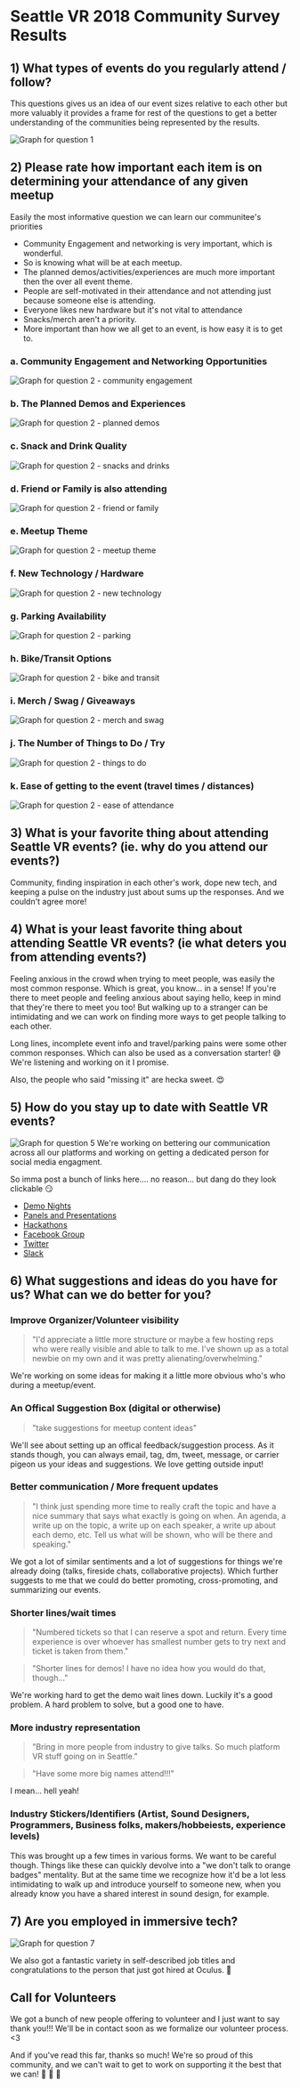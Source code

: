 # Seattle VR 2018 Community Survey Results

## 1) What types of events do you regularly attend / follow?

This questions gives us an idea of our event sizes relative to each other but more valuably it provides a frame for rest of the questions to get a better understanding of the communities being represented by the results.

![Graph for question 1](graphs/1-events.png)

## 2) Please rate how important each item is on determining your attendance of any given meetup

Easily the most informative question we can learn our communitee's priorities
- Community Engagement and networking is very important, which is wonderful.
- So is knowing what will be at each meetup.
- The planned demos/activities/experiences are much more important then the over all event theme.
- People are self-motivated in their attendance and not attending just because someone else is attending.
- Everyone likes new hardware but it's not vital to attendance
- Snacks/merch aren't a priority.
- More important than how we all get to an event, is how easy it is to get to.

### a. Community Engagement and Networking Opportunities
![Graph for question 2 - community engagement](graphs/2-community-engagement.png)

### b. The Planned Demos and Experiences
![Graph for question 2 - planned demos](graphs/2-planned-demos.png)

### c. Snack and Drink Quality
![Graph for question 2 - snacks and drinks](graphs/2-snacks-and-drinks.png)

### d. Friend or Family is also attending
![Graph for question 2 - friend or family](graphs/2-friend-or-family.png)

### e. Meetup Theme
![Graph for question 2 - meetup theme](graphs/2-meetup-theme.png)

### f. New Technology / Hardware
![Graph for question 2 - new technology](graphs/2-new-technology.png)

### g. Parking Availability
![Graph for question 2 - parking](graphs/2-parking.png)

### h. Bike/Transit Options
![Graph for question 2 - bike and transit](graphs/2-alternative-transit.png)

### i. Merch / Swag / Giveaways
![Graph for question 2 - merch and swag](graphs/2-merch-swag.png)

### j. The Number of Things to Do / Try
![Graph for question 2 - things to do](graphs/2-things-to-do.png)

### k. Ease of getting to the event (travel times / distances)
![Graph for question 2 - ease of attendance](graphs/2-ease-of-attendance.png)

## 3) What is your favorite thing about attending Seattle VR events? (ie. why do you attend our events?)

Community, finding inspiration in each other's work, dope new tech, and keeping a pulse on the industry just about sums up the responses. And we couldn't agree more!

## 4) What is your least favorite thing about attending Seattle VR events? (ie what deters you from attending events?)

Feeling anxious in the crowd when trying to meet people, was easily the most common response. Which is great, you know... in a sense! If you're there to meet people and feeling anxious about saying hello, keep in mind that they're there to meet you too! But walking up to a stranger can be intimidating and we can work on finding more ways to get people talking to each other. 

Long lines, incomplete event info and travel/parking pains were some other common responses. Which can also be used as a conversation starter! :sweat_smile: We're listening and working on it I promise.

Also, the people who said "missing it" are hecka sweet. :heart_eyes: 

## 5) How do you stay up to date with Seattle VR events?
![Graph for question 5](graphs/5-stay-up-to-date.png)
We're working on bettering our communication across all our platforms and working on getting a dedicated person for social media engagment.

So imma post a bunch of links here.... no reason... but dang do they look clickable :smirk:
- [Demo Nights](demo-nights/)
- [Panels and Presentations](panels-and-presentations/)
- [Hackathons](hackathon/)
- [Facebook Group](https://www.facebook.com/groups/1457926677836973/)
- [Twitter](https://twitter.com/seattlevr)
- [Slack](https://join.slack.com/t/seattlevr/shared_invite/enQtNDEzNjQzNzUyODY1LWY2YTZiZDUxN2EwMTZiNDliMzBlZTM2YzlmODE4MjE0YmNhNjhhYjkyNGRjZWJmM2E3NzhhM2NiNjFkYTY4YmU)


## 6) What suggestions and ideas do you have for us? What can we do better for you?
 
### Improve Organizer/Volunteer visibility

>"I'd appreciate a little more structure or maybe a few hosting reps who were really visible and able to talk to me. I've shown up as a total newbie on my own and it was pretty alienating/overwhelming."

We're working on some ideas for making it a little more obvious who's who during a meetup/event.

### An Offical Suggestion Box (digital or otherwise)

>"take suggestions for meetup content ideas"

We'll see about setting up an offical feedback/suggestion process. As it stands though, you can always email, tag, dm, tweet, message, or carrier pigeon us your ideas and suggestions. We love getting outside input!

### Better communication / More frequent updates

>"I think just spending more time to really craft the topic and have a nice summary that says what exactly is going on when. An agenda, a write up on the topic, a write up on each speaker, a write up about each demo, etc. Tell us what will be shown, who will be there and speaking."

We got a lot of similar sentiments and a lot of suggestions for things we're already doing (talks, fireside chats, collaborative projects). Which further suggests to me that we could do better promoting, cross-promoting, and summarizing our events.

### Shorter lines/wait times

>"Numbered tickets so that I can reserve a spot and return. Every time experience is over whoever has smallest number gets to try next and ticket is taken from them."

>"Shorter lines for demos! I have no idea how you would do that, though…"

We're working hard to get the demo wait lines down. Luckily it's a good problem. A hard problem to solve, but a good one to have.

### More industry representation

>"Bring in more people from industry to give talks. So much platform VR stuff going on in Seattle."

>"Have some more big names attend!!!"

I mean... hell yeah!

### Industry Stickers/Identifiers (Artist, Sound Designers, Programmers, Business folks, makers/hobbeiests, experience levels)

This was brought up a few times in various forms. We want to be careful though. Things like these can quickly devolve into a "we don't talk to orange badges" mentality. But at the same time we recognize how it'd be a lot less intimidating to walk up and introduce yourself to someone new, when you already know you have a shared interest in sound design, for example.

## 7) Are you employed in immersive tech?
![Graph for question 7](graphs/7-employment.png)

We also got a fantastic variety in self-described job titles and congratulations to the person that just got hired at Oculus. :raised_hands:

## Call for Volunteers
We got a bunch of new people offering to volunteer and I just want to say thank you!!! We'll be in contact soon as we formalize our volunteer process. <3

And if you've read this far, thanks so much! We're so proud of this community, and we can't wait to get to work on supporting it the best that we can! :purple_heart: :heartbeat: :purple_heart: